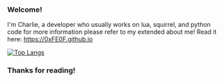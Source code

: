 ### Welcome!

I'm Charlie, a developer who usually works on lua, squirrel, and python code for more information 
please refer to my extended about me!
Read it here: https://0xFE0F.github.io

[![Top Langs](https://github-readme-stats.vercel.app/api/top-langs/?username=0xfe0f&langs_count=8&layout=compact&theme=dark)](https://github.com/anuraghazra/github-readme-stats)

### Thanks for reading!

<!--
**0xFE0F/0xFE0F** is a ✨ _special_ ✨ repository because its `README.md` (this file) appears on your GitHub profile.

Here are some ideas to get you started:

- 🔭 I’m currently working on ...
- 🌱 I’m currently learning ...
- 👯 I’m looking to collaborate on ...
- 🤔 I’m looking for help with ...
- 💬 Ask me about ...
- 📫 How to reach me: ...
- 😄 Pronouns: ...
- ⚡ Fun fact: ...
-->
